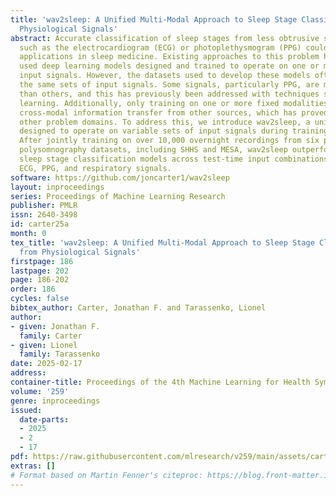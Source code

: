 ```yaml
---
title: 'wav2sleep: A Unified Multi-Modal Approach to Sleep Stage Classification from
  Physiological Signals'
abstract: Accurate classification of sleep stages from less obtrusive sensor measurements
  such as the electrocardiogram (ECG) or photoplethysmogram (PPG) could enable important
  applications in sleep medicine. Existing approaches to this problem have typically
  used deep learning models designed and trained to operate on one or more specific
  input signals. However, the datasets used to develop these models often do not contain
  the same sets of input signals. Some signals, particularly PPG, are much less prevalent
  than others, and this has previously been addressed with techniques such as transfer
  learning. Additionally, only training on one or more fixed modalities precludes
  cross-modal information transfer from other sources, which has proved valuable in
  other problem domains. To address this, we introduce wav2sleep, a unified model
  designed to operate on variable sets of input signals during training and inference.
  After jointly training on over 10,000 overnight recordings from six publicly available
  polysomnography datasets, including SHHS and MESA, wav2sleep outperforms existing
  sleep stage classification models across test-time input combinations including
  ECG, PPG, and respiratory signals.
software: https://github.com/joncarter1/wav2sleep
layout: inproceedings
series: Proceedings of Machine Learning Research
publisher: PMLR
issn: 2640-3498
id: carter25a
month: 0
tex_title: 'wav2sleep: A Unified Multi-Modal Approach to Sleep Stage Classification
  from Physiological Signals'
firstpage: 186
lastpage: 202
page: 186-202
order: 186
cycles: false
bibtex_author: Carter, Jonathan F. and Tarassenko, Lionel
author:
- given: Jonathan F.
  family: Carter
- given: Lionel
  family: Tarassenko
date: 2025-02-17
address:
container-title: Proceedings of the 4th Machine Learning for Health Symposium
volume: '259'
genre: inproceedings
issued:
  date-parts:
  - 2025
  - 2
  - 17
pdf: https://raw.githubusercontent.com/mlresearch/v259/main/assets/carter25a/carter25a.pdf
extras: []
# Format based on Martin Fenner's citeproc: https://blog.front-matter.io/posts/citeproc-yaml-for-bibliographies/
---
```

